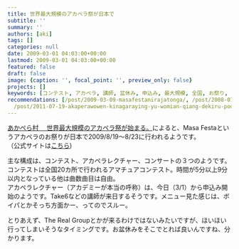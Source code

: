 ```yaml
---
title: 世界最大規模のアカペラ祭が日本で
subtitle: ''
summary: ''
authors: [aki]
tags: []
categories: null
date: 2009-03-01 04:03:00+00:00
lastmod: 2009-03-01 04:03:00+00:00
featured: false
draft: false
image: {caption: '', focal_point: '', preview_only: false}
projects: []
keywords: [コンテスト, アカペラ, 講師, 盆休み, 申込み, 最大規模, 全国, お祭り, スルー, '2009']
recommendations: [/post/2009-03-09-masafestanirajatonga/, /post/2008-07-05-rajaton/,
  /post/2011-07-19-akaperawowen-kinagaraying-yu-womian-qiang-dekiru-podcast-mouth-off/]
---
```

[あかぺら村　 世界最大規模のアカペラ祭が始まる。](http://acappellavillage.blog103.fc2.com/blog-entry-429.html)によると、Masa Festaというアカペラのお祭りが日本で2009/8/19〜8/23に行われるようです。  
（公式サイトは[こちら](http://masafesta.com/))  
  
主な構成は、コンテスト、アカペラレクチャー、コンサートの３つのようです。  
コンテストは全国20カ所で行われるアマチュアコンテスト。時間が5分以上9分以内となっている他は曲数曲目は自由。  
アカペラレクチャー（アカデミーが本当の呼称）は、今日（3/1）から申込み開始のようです。Take6などの講師が来日するそうです。メニュー見た感じは、ボイパとかそっち方面かー、ってのでスルー。  
  
とりあえず、The Real Groupとかが来るわけではないみたいですが、ほいほい行ってしまいそうなタイミングです。お盆休みをそこでとれば良いんですね、分かります。



